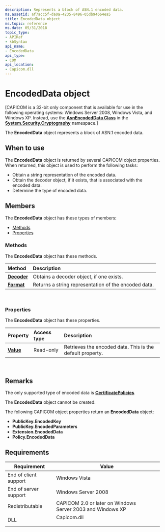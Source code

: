 ```yaml
---
description: Represents a block of ASN.1 encoded data.
ms.assetid: af7acc5f-da0a-4235-8496-05db94664ea5
title: EncodedData object
ms.topic: reference
ms.date: 05/31/2018
topic_type:
- APIRef
- kbSyntax
api_name:
- EncodedData
api_type:
- COM
api_location:
- Capicom.dll
---
```


# EncodedData object

\[CAPICOM is a 32-bit only component that is available for use in the following operating systems: Windows Server 2008, Windows Vista, and Windows XP. Instead, use the [**AsnEncodedData Class**](/dotnet/api/system.security.cryptography.asnencodeddata) in the [**System.Security.Cryptography**](/dotnet/api/system.security.cryptography) namespace.\]

The **EncodedData** object represents a block of ASN.1 encoded data.

## When to use

The **EncodedData** object is returned by several CAPICOM object properties. When returned, this object is used to perform the following tasks:

-   Obtain a string representation of the encoded data.
-   Obtain the decoder object, if it exists, that is associated with the encoded data.
-   Determine the type of encoded data.

## Members

The **EncodedData** object has these types of members:

-   [Methods](#methods)
-   [Properties](#properties)

### Methods

The **EncodedData** object has these methods.



| Method                                 | Description                                                     |
|:---------------------------------------|:----------------------------------------------------------------|
| [**Decoder**](encodeddata-decoder.md) | Obtains a decoder object, if one exists.<br/>             |
| [**Format**](encodeddata-format.md)   | Returns a string representation of the encoded data.<br/> |



 

### Properties

The **EncodedData** object has these properties.



| Property                                      | Access type          | Description                                                          |
|:----------------------------------------------|:---------------------|:---------------------------------------------------------------------|
| [**Value**](encodeddata-value.md)<br/> | Read-only<br/> | Retrieves the encoded data. This is the default property.<br/> |



 

## Remarks

The only supported type of encoded data is [**CertificatePolicies**](certificatepolicies.md).

The **EncodedData** object cannot be created.

The following CAPICOM object properties return an **EncodedData** object:

-   **PublicKey.EncodedKey**
-   **PublicKey.EncodedParameters**
-   **Extension.EncodedData**
-   **Policy.EncodedData**

## Requirements



| Requirement | Value |
|----------------------------------|----------------------------------------------------------------------------------------|
| End of client support<br/> | Windows Vista<br/>                                                               |
| End of server support<br/> | Windows Server 2008<br/>                                                         |
| Redistributable<br/>       | CAPICOM 2.0 or later on Windows Server 2003 and Windows XP<br/>                  |
| DLL<br/>                   | <dl> <dt>Capicom.dll</dt> </dl> |



 

 
